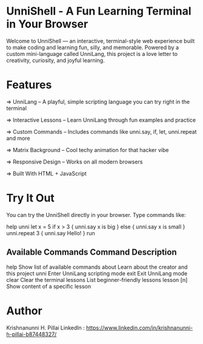 # UnniShell - A Fun Learning Terminal in Your Browser
Welcome to UnniShell — an interactive, terminal-style web experience built to make coding and learning fun, silly, and memorable. 
Powered by a custom mini-language called UnniLang, this project is a love letter to creativity, curiosity, and joyful learning.

# Features
=> UnniLang – A playful, simple scripting language you can try right in the terminal

=> Interactive Lessons – Learn UnniLang through fun examples and practice

=> Custom Commands – Includes commands like unni.say, if, let, unni.repeat and more

=> Matrix Background – Cool techy animation for that hacker vibe

=> Responsive Design – Works on all modern browsers

=> Built With HTML + JavaScript

# Try It Out
You can try the UnniShell directly in your browser. Type commands like:


help
unni
let x = 5
if x > 3 {
  unni.say x is big
} else {
  unni.say x is small
}
unni.repeat 3 {
  unni.say Hello!
}
run

Available Commands
  Command	                 Description
----------------------------------------------
help	              Show list of available commands
about	              Learn about the creator and this project
unni	              Enter UnniLang scripting mode
exit	              Exit UnniLang mode
clear	              Clear the terminal
lessons	            List beginner-friendly lessons
lesson [n]	        Show content of a specific lesson


# Author
Krishnanunni H. Pillai
LinkedIn : https://www.linkedin.com/in/krishnanunni-h-pillai-b87448327/

